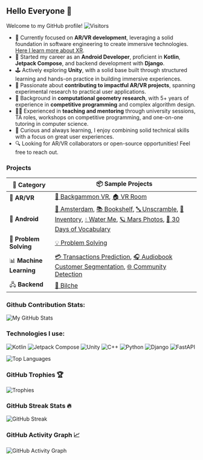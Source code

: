 ## Hello Everyone 👋

Welcome to my GitHub profile! ![Visitors](https://komarev.com/ghpvc/?username=smh997&color=blue)

- 🎯 Currently focused on **AR/VR development**, leveraging a solid foundation in software engineering to create immersive technologies. [Here I learn more about XR](https://github.com/smh997/XR-Learning).
- 🌱 Started my career as an **Android Developer**, proficient in **Kotlin**, **Jetpack Compose**, and backend development with **Django**.  
- 🕹️ Actively exploring **Unity**, with a solid base built through structured learning and hands-on practice in building immersive experiences.  
- 🤝 Passionate about **contributing to impactful AR/VR projects**, spanning experimental research to practical user applications.  
- 📐 Background in **computational geometry research**, with 5+ years of experience in **competitive programming** and complex algorithm design.  
- 👨‍🏫 Experienced in **teaching and mentoring** through university sessions, TA roles, workshops on competitive programming, and one-on-one tutoring in computer science.
- 🧠 Curious and always learning, I enjoy combining solid technical skills with a focus on great user experiences.
- 🔍 Looking for AR/VR collaborators or open-source opportunities! Feel free to reach out.

### Projects

| 🧩 Category           | 📦 Sample Projects                                                                                                                                                     |
|-----------------------|------------------------------------------------------------------------------------------------------------------------------------------------------------------------|
| 🥽 **AR/VR**          | [🎲 Backgammon VR](https://github.com/smh997/VR-Backgammon), [🏠 VR Room](https://github.com/smh997/vr-room)                                                          |
| 📱 **Android**        | [🧭 Amsterdam](https://github.com/smh997/amsterdam), [📚 Bookshelf](https://github.com/smh997/bookshelf), [🔤 Unscramble](https://github.com/smh997/unscramble), [🧾 Inventory](https://github.com/smh997/inventory), [💧 Water Me](https://github.com/smh997/Water-Me), [🪐 Mars Photos](https://github.com/smh997/Mars-Photos), [📘 30 Days of Vocabulary](https://github.com/smh997/30-Days-of-Vocabulary) |
| 🧠 **Problem Solving**| [💡 Problem Solving](https://github.com/smh997/Problem-Solving)                                                                                                        |
| 📊 **Machine Learning**| [💳 Transactions Prediction](https://github.com/smh997/Transactions-Results-Prediction), [🎧 Audiobook Customer Segmentation](https://github.com/smh997/Audiobook-Customer-Segmentation-and-Purchase-Prediction), [🌐 Community Detection](https://github.com/smh997/Community-Detection-in-Social-Networks) |
| 🖧 **Backend**        | [🌱 Bilche](https://github.com/smh997/Bilche)                                                                                                                         |

### Github Contribution Stats:
![My GitHub Stats](https://github-readme-stats.vercel.app/api?username=smh997&show_icons=true&theme=merko&hide_border=true)

### Technologies I use:
![Kotlin](https://img.shields.io/badge/Kotlin-gray?logo=kotlin&logoColor=white&labelColor=purple)
![Jetpack Compose](https://img.shields.io/badge/Android_Jetpack%20Compose-gray?logo=android&logoColor=white&labelColor=green)
![Unity](https://img.shields.io/badge/Unity-gray?style=flat&logo=unity&logoColor=black&labelColor=white)
![C++](https://img.shields.io/badge/C%2B%2B-gray?logo=c%2B%2B&logoColor=white&labelColor=cornflowerblue)
![Python](https://img.shields.io/badge/Python-gray?logo=python&logoColor=white&labelColor=blue)
![Django](https://img.shields.io/badge/Django-gray?logo=django&logoColor=white&labelColor=darkgreen)
![FastAPI](https://img.shields.io/badge/FastAPI-gray?logo=Fastapi&logoColor=white&labelColor=teal)

![Top Languages](https://github-readme-stats.vercel.app/api/top-langs/?username=smh997&layout=compact&theme=merko&hide_border=true)

### GitHub Trophies 🏆
![Trophies](https://github-profile-trophy.vercel.app/?username=smh997&theme=gruvbox&title=-Reviews)


### GitHub Streak Stats 🔥
![GitHub Streak](https://streak-stats.demolab.com/?user=smh997&theme=highcontrast&date_format=M%20j%5B%2C%20Y%5D&hide_border=true)


### GitHub Activity Graph 📈
![GitHub Activity Graph](https://github-readme-activity-graph.vercel.app/graph?username=smh997&bg_color=000000&color=00ff00&line=00ff00&point=ffffff&area=true&hide_border=true)

<!--
## Other stats:
![GitHub Followers](https://img.shields.io/github/followers/smh997?label=Followers&style=social)
![GitHub Stars](https://img.shields.io/github/stars/smh997?label=Stars&style=social)
![GitHub issues](https://img.shields.io/github/issues/smh997/yourrepo?color=green)

-->


<!--
**smh997/smh997** is a ✨ _special_ ✨ repository because its `README.md` (this file) appears on your GitHub profile.

Here are some ideas to get you started:

- 🔭 I’m currently working on ..
- 🌱 I’m currently learning ...
- 👯 I’m looking to collaborate on ...
- 🤔 I’m looking for help with ...
- 💬 Ask me about ...
- 📫 How to reach me: ...
- 😄 Pronouns: ...
- ⚡ Fun fact: ...
-->
